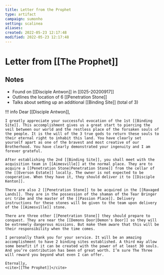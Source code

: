 ```yaml
---
title: Letter from the Prophet
type: artifact
campaign: sumonho
setting: scalinea
aliases:
created: 2022-05-23 12:17:48
modified: 2022-05-23 12:17:48
---
```


# Letter from [[The Prophet]]

## Notes

- Found on [[Disciple Antwon]] in [[025-20200917]]
- Outlines the location of 6 [[Penetration Stone]]
- Talks about setting up an additional [[Binding Site]] (total of 3)

!!! info
    Dear [[Disciple Antwon]],
    
    I greatly appreciate your successful evocation of the 1st [[Binding Site]]. This accomplishment gives us a great start to piercing the veil between our world and the restless place of the forsaken souls of the people. It is the will of the 3 true gods to return these souls to their eternal right to inhabit this land. You have clearly set yourself apart as one of the bravest and most creative of our Brotherhood. You have clearly demonstrated your ingenuity and I am forever grateful.
    
    After establishing the 2nd [[Binding Site]], you shall meet with the acquisition team in [[Aimesville]] at the normal place. They are to acquire a [[Penetration Stone|Penetration Stone]] from the cellar of the [[Everson Estate]] locally. The owner is not expected to be cooperative. When they have it, they should deliver it to [[Disciple Kenton]].
    
    There are also 2 [[Penetration Stone]] to be acquired in the [[Ravaged Lands]]. They are in the possession of the shaman of the Tear Bringer orc tribe and the master of the [[Passion Place]]. Delivery instructions for these stones will be given to the team upon delivery of the [[Aimesville]] stone.
    
    There are three other [[Penetration Stone]] they should prepare to conquest. They are near the [[Demons Door|Demon's Door]] so they will be extremely dangerous missions. But make them aware that this will be their responsibility when the time comes.
    
    I personally thank you for your service. It will be an amazing accomplishment to have 2 binding sites established. A third may allow some benefit if it can be created with the power of at least 30 souls. And you’re contribution has been of great worth. I’m sure The Three will reward you beyond what even I can offer.
    
    Eternally,
    <cite>[[The Prophet]]</cite>
